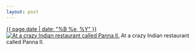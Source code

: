 ```yaml
---
layout: post
---
```


<p>
  <time><a href="/470">{{ page.date | date: "%B %e, %Y" }}</a></time>
  <a href="/470"><img src="{{ site.assets_url }}/470-640.jpg" srcset="{{ site.assets_url }}/470-1280.jpg 1280w, {{ site.assets_url }}/470-960.jpg 960w, {{ site.assets_url }}/470-640.jpg 640w, {{ site.assets_url }}/470-320.jpg 320w" sizes="(min-width: 700px) 50vw, calc(100vw - 2rem)" alt="At a crazy Indian restaurant called Panna II." /></a>
  <span>At a crazy Indian restaurant called Panna II.</span>
</p>
